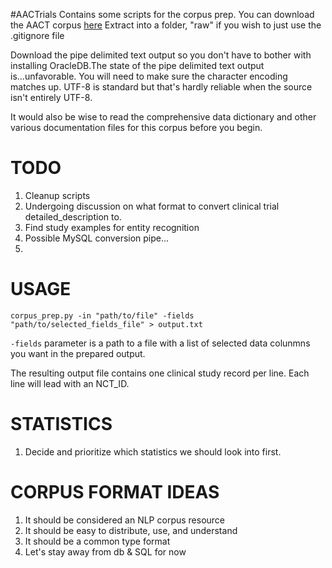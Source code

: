 #AACTrials
Contains some scripts for the corpus prep.
You can download the AACT corpus [here][1]
Extract into a folder, "raw" if you wish to just use the .gitignore file

Download the pipe delimited text output so you don't have to bother with installing OracleDB.The state of the pipe delimited text output is...unfavorable. You will need to make sure the character encoding matches up. UTF-8 is standard but that's hardly reliable when the source isn't entirely UTF-8.

It would also be wise to read the comprehensive data dictionary and other various documentation files for this corpus before you begin. 

# TODO
1. Cleanup scripts
2. Undergoing discussion on what format to convert clinical trial detailed_description to.
3. Find study examples for entity recognition
4. Possible MySQL conversion pipe...
5. 

# USAGE
`corpus_prep.py -in "path/to/file" -fields "path/to/selected_fields_file" > output.txt`

`-fields` parameter is a path to a file with a list of selected data colunmns you want in the prepared output.

The resulting output file contains one clinical study record per line. Each line will lead with an NCT_ID.

# STATISTICS
1. Decide and prioritize which statistics we should look into first.

# CORPUS FORMAT IDEAS
1. It should be considered an NLP corpus resource
2. It should be easy to distribute, use, and understand
3. It should be a common type format
4. Let's stay away from db & SQL for now

[1]: http://www.ctti-clinicaltrials.org/what-we-do/analysis-dissemination/state-clinical-trials/aact-database



